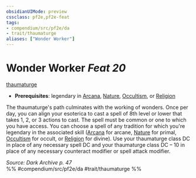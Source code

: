 ```yaml
---
obsidianUIMode: preview
cssclass: pf2e,pf2e-feat
tags:
- compendium/src/pf2e/da
- trait/thaumaturge
aliases: ["Wonder Worker"]
---
```

# Wonder Worker  *Feat 20*  
[thaumaturge](Reference/Rules/Traits/thaumaturge-da.md "Thaumaturge Class Trait")  

- **Prerequisites**: legendary in [Arcana](skills.md#Arcana), [Nature](skills.md#Nature), [Occultism](skills.md#Occultism), or [Religion](skills.md#Religion)

The thaumaturge's path culminates with the working of wonders. Once per day, you can align your esoterica to cast a spell of 8th level or lower that takes 1, 2, or 3 actions to cast. The spell must be common or one to which you have access. You can choose a spell of any tradition for which you're legendary in the associated skill ([Arcana](skills.md#Arcana) for arcane, [Nature](skills.md#Nature) for primal, [Occultism](skills.md#Occultism) for occult, or [Religion](skills.md#Religion) for divine). Use your thaumaturge class DC in place of any necessary spell DC and your thaumaturge class DC – 10 in place of any necessary counteract modifier or spell attack modifier.

*Source: Dark Archive p. 47*  
%% #compendium/src/pf2e/da #trait/thaumaturge %%